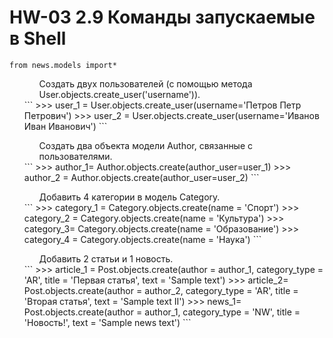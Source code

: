 # HW-03 2.9 Команды запускаемые в Shell

```
from news.models import*
```
<ul>
<ol>Создать двух пользователей (с помощью метода User.objects.create_user('username')).</ol>
```
>>> user_1 = User.objects.create_user(username='Петров Петр Петрович')
>>> user_2 = User.objects.create_user(username='Иванов Иван Иванович') 
```
<ol>Создать два объекта модели Author, связанные с пользователями.</ol>
```
>>> author_1= Author.objects.create(author_user=user_1)                 
>>> author_2 = Author.objects.create(author_user=user_2)
```
<ol>Добавить 4 категории в модель Category.</ol>
```
>>> category_1 = Category.objects.create(name = 'Спорт')     
>>> category_2 = Category.objects.create(name = 'Культура') 
>>> category_3= Category.objects.create(name = 'Образование') 
>>> category_4 = Category.objects.create(name = 'Наука') 
```
<ol>Добавить 2 статьи и 1 новость.</ol>
```
>>> article_1 = Post.objects.create(author = author_1, category_type = 'AR', title = 'Первая статья', text = 'Sample text')      
>>> article_2= Post.objects.create(author = author_2, category_type = 'AR', title = 'Вторая статья', text = 'Sample text II')   
>>> news_1= Post.objects.create(author = author_1, category_type = 'NW', title = 'Новость!', text = 'Sample news text')
```
</ul>
